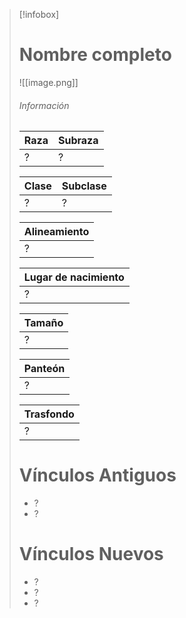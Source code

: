
> [!infobox]
> # Nombre completo
> ![[image.png]]
> ###### Información
> | Raza  | Subraza |
> | ------ | -------- |
> |  ?    |    ?  |
> 
> | Clase      | Subclase                 |
> | --------- | ------------------- |
> | ? |  ? |
> 
> | Alineamiento       |
> | ----------------- |
> | ? |
> 
> | Lugar de nacimiento |
> | --------------------- |
> | ?                 |
>
> | Tamaño  |
> | --------- |
> | ? |
>
> | Panteón |
> | -------- |
> | ?      |
> 
>| Trasfondo |
> | -------- |
> | ?   |
>
> # Vínculos Antiguos
> - ?
> - ?
> # Vínculos Nuevos
> - ?
> - ?
> - ?












